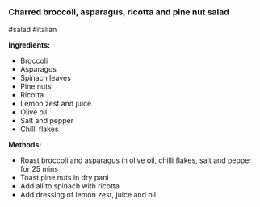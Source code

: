 ### Charred broccoli, asparagus, ricotta and pine nut salad

#salad #italian

**Ingredients:**
- Broccoli  
- Asparagus  
- Spinach leaves  
- Pine nuts  
- Ricotta  
- Lemon zest and juice  
- Olive oil  
- Salt and pepper  
- Chilli flakes

**Methods:**
- Roast broccoli and asparagus in olive oil, chilli flakes, salt and pepper for 25 mins  
- Toast pine nuts in dry pani  
- Add all to spinach with ricotta  
- Add dressing of lemon zest, juice and oil

